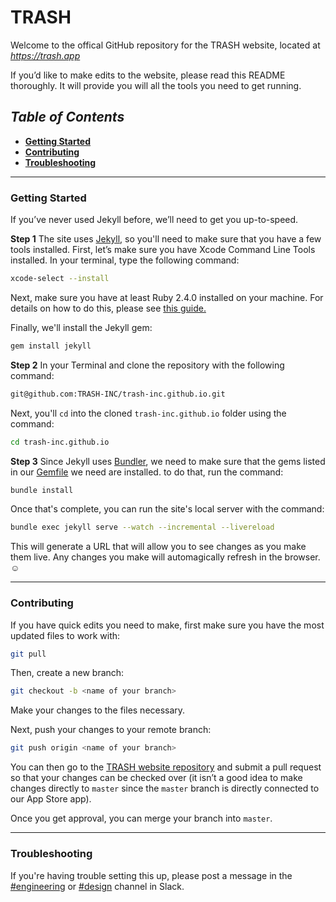# TRASH

Welcome to the offical GitHub repository for the TRASH website, located at [_https://trash.app_](https://trash.app/)

If you’d like to make edits to the website, please read this README thoroughly. It will provide you will all the tools you need to get running.

## *Table of Contents*

  - [**Getting Started**](#getting-started)
  - [**Contributing**](#contributing)
  - [**Troubleshooting**](#troubleshooting)

---

### **Getting Started**

If you’ve never used Jekyll before, we’ll need to get you up-to-speed.

**Step 1**
The site uses [Jekyll](https://jekyllrb.com/), so you'll need to make sure that you have a few tools installed. First, let’s make sure you have Xcode Command Line Tools installed. In your terminal, type the following command:

```sh
xcode-select --install
```

Next, make sure you have at least Ruby 2.4.0 installed on your machine. For details on how to do this, please see [this guide.](https://jekyllrb.com/docs/installation/)

Finally, we'll install the Jekyll gem:

```sh
gem install jekyll
```

**Step 2**
In your Terminal and clone the repository with the following command:

```sh
git@github.com:TRASH-INC/trash-inc.github.io.git
```

Next, you'll `cd` into the cloned `trash-inc.github.io` folder using the command:

```sh
cd trash-inc.github.io
```

**Step 3**
Since Jekyll uses [Bundler](https://bundler.io), we need to make sure that the gems listed in our [Gemfile](/blob/master/Gemfile) we need are installed. to do that, run the command:

```sh
bundle install
```

Once that's complete, you can run the site's local server with the command:

```sh
bundle exec jekyll serve --watch --incremental --livereload
```

This will generate a URL that will allow you to see changes as you make them live. Any changes you make will automagically refresh in the browser. ☺️

---

### **Contributing**

If you have quick edits you need to make, first make sure you have the most updated files to work with:

```sh
git pull
```

Then, create a new branch:

```sh
git checkout -b <name of your branch>
```

Make your changes to the files necessary.

Next, push your changes to your remote branch:

```sh
git push origin <name of your branch>
```

You can then go to the [TRASH website repository](https://github.com/TRASH-INC/trash-inc.github.io) and submit a pull request so that your changes can be checked over (it isn’t a good idea to make changes directly to `master` since the `master` branch is directly connected to our App Store app).

Once you get approval, you can merge your branch into `master`.

---

### **Troubleshooting**

If you're having trouble setting this up, please post a message in the [#engineering](https://app.slack.com/client/T6DMJDJ4R/CHQETFH60) or [#design](https://app.slack.com/client/T6DMJDJ4R/CHRUSE9RC) channel in Slack.
